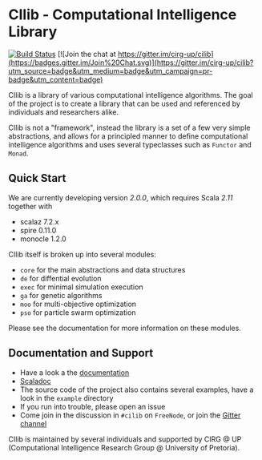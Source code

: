 # CIlib - Computational Intelligence Library

[![Build Status](https://travis-ci.org/cirg-up/cilib.svg?branch=series%2F2.0.x)](https://travis-ci.org/cirg-up/cilib)
[![Join the chat at https://gitter.im/cirg-up/cilib](https://badges.gitter.im/Join%20Chat.svg)](https://gitter.im/cirg-up/cilib?utm_source=badge&utm_medium=badge&utm_campaign=pr-badge&utm_content=badge)

CIlib is a library of various computational intelligence
algorithms. The goal of the project is to create a library that can be used
and referenced by individuals and researchers alike.

CIlib is not a "framework", instead the library is a set of a few very simple
abstractions, and allows for a principled manner to define computational
intelligence algorithms and uses several typeclasses such as `Functor` and
`Monad`.

## Quick Start

We are currently developing version *2.0.0*, which requires Scala *2.11* together with

* scalaz 7.2.x
* spire 0.11.0
* monocle 1.2.0

CIlib itself is broken up into several modules:

* `core` for the main abstractions and data structures
* `de` for diffential evolution
* `exec` for minimal simulation execution
* `ga` for genetic algorithms
* `moo` for multi-objective optimization
* `pso` for particle swarm optimization

Please see the documentation for more information on these modules.

## Documentation and Support

* Have a look a the [documentation](https://cirg-up.github.io/cilib)
* [Scaladoc](https://cirg-up.github.io/cilib/api)
* The source code of the project also contains several examples, have a look in the `example` directory
* If you run into trouble, please open an issue
* Come join in the discussion in `#cilib` on `FreeNode`, or join the [Gitter channel](https://gitter.im/cirg-up/cilib)

CIlib is maintained by several individuals and supported by CIRG @ UP (Computational Intelligence Research Group @ University of Pretoria).
